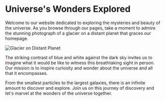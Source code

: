 <!--font:Montserrat-->

# Universe's Wonders Explored

Welcome to our website dedicated to exploring the mysteries and beauty of the universe. As you browse through our pages, take a moment to admire the stunning photograph of a glacier on a distant planet that graces our homepage.

![Glacier on Distant Planet](https://example.com/glacier-wallpaper.jpg)

The striking contrast of blue and white against the dark sky invites us to imagine what it would be like to witness this breathtaking sight in person. Our mission is to inspire curiosity and wonder about the universe and all that it encompasses.

From the smallest particles to the largest galaxies, there is an infinite amount to discover and explore. Join us on this journey of discovery and let's marvel at the wonders of the universe together.

<!--

Write me markdown content of website with wallpaper:

"A photograph of a glacier on a distant planet, with the blue and white colors contrasting against the dark sky."

The header of the page should not be copy of the text but rather a real content of the website which is using this wallpaper.


---


# Exploring the Wonders of the Universe

Welcome to our website dedicated to exploring the mysteries and beauty of the universe. As you navigate through our pages, let this stunning photograph of a glacier on a distant planet serve as a reminder of the awe-inspiring wonders that exist beyond our own world.

![Glacier on Distant Planet](https://example.com/glacier-wallpaper.jpg)

The blue and white hues of the glacier stand out against the dark sky, inviting us to imagine what it would be like to stand on that distant planet and witness this breathtaking sight in person. 

Our mission is to inspire curiosity and wonder about the universe and all that it contains. From the smallest particles to the largest galaxies, there is so much to discover and explore. Join us on this journey of discovery and let's marvel at the wonders of the universe together.


---


Heading is too long, rewrite whole content.


---


# Discover the Wonders of the Universe

Welcome to our website dedicated to exploring the mysteries and beauty of the universe. As you navigate through our pages, you'll find a stunning photograph of a glacier on a distant planet serving as a reminder of the awe-inspiring wonders that exist beyond our own world.

![Glacier on Distant Planet](https://example.com/glacier-wallpaper.jpg)

The blue and white hues of the glacier stand out against the dark sky, inviting us to imagine what it would be like to witness this breathtaking sight in person. Our mission is to inspire curiosity and wonder about the universe and all that it contains.

From the smallest particles to the largest galaxies, there is so much to discover and explore. Join us on this journey of discovery and let's marvel at the wonders of the universe together.


---


Heading is too long, rewrite whole content.


---


# Exploring the Universe's Wonders

Welcome to our website dedicated to uncovering the mysteries and beauty of the universe. As you explore our pages, take a moment to appreciate the stunning photograph of a glacier on a distant planet that greets you.

![Glacier on Distant Planet](https://example.com/glacier-wallpaper.jpg)

The contrasting blue and white colors against the dark sky invite us to imagine what it would be like to witness this breathtaking sight in person. Our mission is to inspire curiosity and wonder about the universe and all that it contains.

From the tiniest particles to the largest galaxies, there is an endless amount to discover and explore. Join us on this journey of discovery and let's marvel at the wonders of the universe together.


---


Heading is too long, rewrite whole content.


---


# Uncovering the Wonders of the Universe

Welcome to our website dedicated to exploring the mysteries and beauty of the universe. As you browse through our pages, take a moment to admire the stunning photograph of a glacier on a distant planet that graces our homepage.

![Glacier on Distant Planet](https://example.com/glacier-wallpaper.jpg)

The striking contrast of blue and white against the dark sky invites us to imagine what it would be like to witness this breathtaking sight in person. Our mission is to inspire curiosity and wonder about the universe and all that it encompasses.

From the smallest particles to the largest galaxies, there is an infinite amount to discover and explore. Join us on this journey of discovery and let's marvel at the wonders of the universe together.


---


Write me a Google font which is best fitting for the website.

Pick from the list:
- Roboto
- Raleway
- Exo 2
- IBM Plex Sans
- Great Vibes
- Orbitron
- Playfair Display
- Montserrat
- Open Sans
- Futura
- Poppins
- Alegreya
- Barlow Condensed
- Lobster
- Inter
- Lato
- Dancing Script


Write just the font name nothing else.


---


Montserrat

-->
